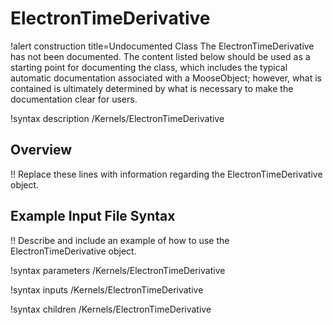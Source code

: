 # ElectronTimeDerivative

!alert construction title=Undocumented Class
The ElectronTimeDerivative has not been documented. The content listed below should be used as a starting point for
documenting the class, which includes the typical automatic documentation associated with a
MooseObject; however, what is contained is ultimately determined by what is necessary to make the
documentation clear for users.

!syntax description /Kernels/ElectronTimeDerivative

## Overview

!! Replace these lines with information regarding the ElectronTimeDerivative object.

## Example Input File Syntax

!! Describe and include an example of how to use the ElectronTimeDerivative object.

!syntax parameters /Kernels/ElectronTimeDerivative

!syntax inputs /Kernels/ElectronTimeDerivative

!syntax children /Kernels/ElectronTimeDerivative
